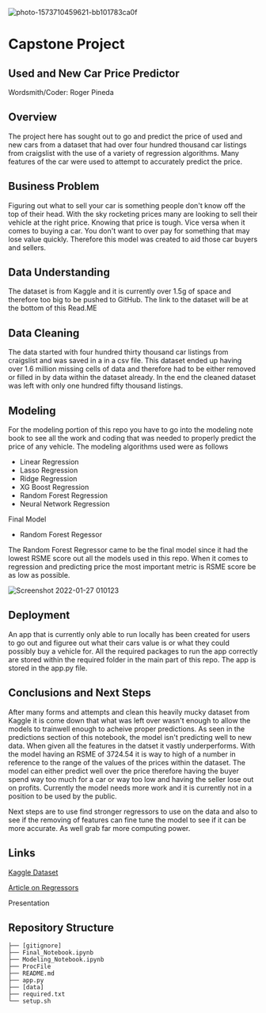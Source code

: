 ![photo-1573710459621-bb101783ca0f](https://user-images.githubusercontent.com/92402366/151297669-4d457f28-5c53-4604-803f-f4c755faabd8.jpg)

# Capstone Project
## Used and New Car Price Predictor
Wordsmith/Coder: Roger Pineda
## Overview
The project here has sought out to go and predict the price of used and new cars from a dataset that had over four hundred thousand car listings from craigslist with the use of a variety of regression algorithms. Many features of the car were used to attempt to accurately predict the price.
## Business Problem
Figuring out what to sell your car is something people don't know off the top of their head. With the sky rocketing prices many are looking to sell their vehicle at the right price. Knowing that price is tough. Vice versa when it comes to buying a car. You don't want to over pay for something that may lose value quickly. Therefore this model was created to aid those car buyers and sellers.
## Data Understanding
The dataset is from Kaggle and it is currently over 1.5g of space and therefore too big to be pushed to GitHub. The link to the dataset will be at the bottom of this Read.ME
## Data Cleaning
The data started with four hundred thirty thousand car listings from craigslist and was saved in a in a csv file. This dataset ended up having over 1.6 million missing cells of data and therefore had to be either removed or filled in by data within the dataset already. In the end the cleaned dataset was left with only one hundred fifty thousand listings. 
## Modeling
For the modeling portion of this repo you have to go into the modeling note book to see all the work and coding that was needed to properly predict the price of any vehicle.
The modeling algorithms used were as follows
* Linear Regression
* Lasso Regression
* Ridge Regression
* XG Boost Regression
* Random Forest Regression
* Neural Network Regression

Final Model
* Random Forest Regessor

The Random Forest Regressor came to be the final model since it had the lowest RSME score out all the models used in this repo. When it comes to regression and predicting price the most important metric is RSME score be as low as possible.

![Screenshot 2022-01-27 010123](https://user-images.githubusercontent.com/92402366/151300955-8a29899e-7667-4c87-957d-4d828143a308.png)

## Deployment
An app that is currently only able to run locally has been created for users to go out and figuree out what their cars value is or what they could possibly buy a vehicle for.
All the required packages to run the app correctly are stored within the required folder in the main part of this repo. The app is stored in the app.py file.
## Conclusions and Next Steps
After many forms and attempts and clean this heavily mucky dataset from Kaggle it is come down that what was left over wasn't enough to allow the models to trainwell enough to acheive proper predictions. As seen in the predictions section of this notebook, the model isn't predicting well to new data. When given all the features in the datset it vastly underperforms. With the model having an RSME of 3724.54 it is way to high of a number in reference to the range of the values of the prices within the dataset. The model can either predict well over the price therefore having the buyer spend way too much for a car or way too low and having the seller lose out on profits. Currently the model needs more work and it is currently not in a position to be used by the public. 

Next steps are to use find stronger regressors to use on the data and also to see if the removing of features can fine tune the model to see if it can be more accurate. As well grab far more computing power.

## Links
[Kaggle Dataset](https://www.kaggle.com/austinreese/craigslist-carstrucks-data)

[Article on Regressors](https://www.jigsawacademy.com/popular-regression-algorithms-ml/#Neural-Network-Regression-)

Presentation

## Repository Structure
```
├── [gitignore]
├── Final_Notebook.ipynb
├── Modeling_Notebook.ipynb
├── ProcFile 
├── README.md
├── app.py
├── [data]
├── required.txt 
└── setup.sh
 
```
